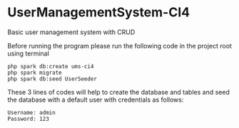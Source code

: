 # UserManagementSystem-CI4
Basic user management system with CRUD

Before running the program please run the following code in the project root using terminal

```
php spark db:create ums-ci4
php spark migrate
php spark db:seed UserSeeder
```

These 3 lines of codes will help to create the database and tables and seed the database with a default user with credentials as follows:

```
Username: admin
Password: 123
```

